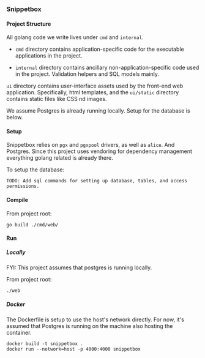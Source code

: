 ### Snippetbox

#### Project Structure

All golang code we write lives under `cmd` and `internal`.

- `cmd` directory contains application-specific code for the executable applications in the project.

- `internal` directory contains ancillary non-application-specific code used in the project. Validation helpers and SQL models mainly.

`ui` directory contains user-interface assets used by the front-end web application. Specifically, html templates, and the `ui/static` directory contains static files like CSS nd images.

We assume Postgres is already running locally. Setup for the database is below.

#### Setup

Snippetbox relies on `pgx` and `pgxpool` drivers, as well as `alice`. And Postgres. Since this project uses vendoring for dependency management everything golang related is already there.

To setup the database:

```
TODO: Add sql commands for setting up database, tables, and access permissions.
```

#### Compile

From project root:
```
go build ./cmd/web/
```

#### Run

##### Locally

FYI: This project assumes that postgres is running locally.

From project root:

```
./web
```

##### Docker

The Dockerfile is setup to use the host's network directly.
For now, it's assumed that Postgres is running on the machine also hosting the container.

```
docker build -t snippetbox .
docker run --network=host -p 4000:4000 snippetbox
```
